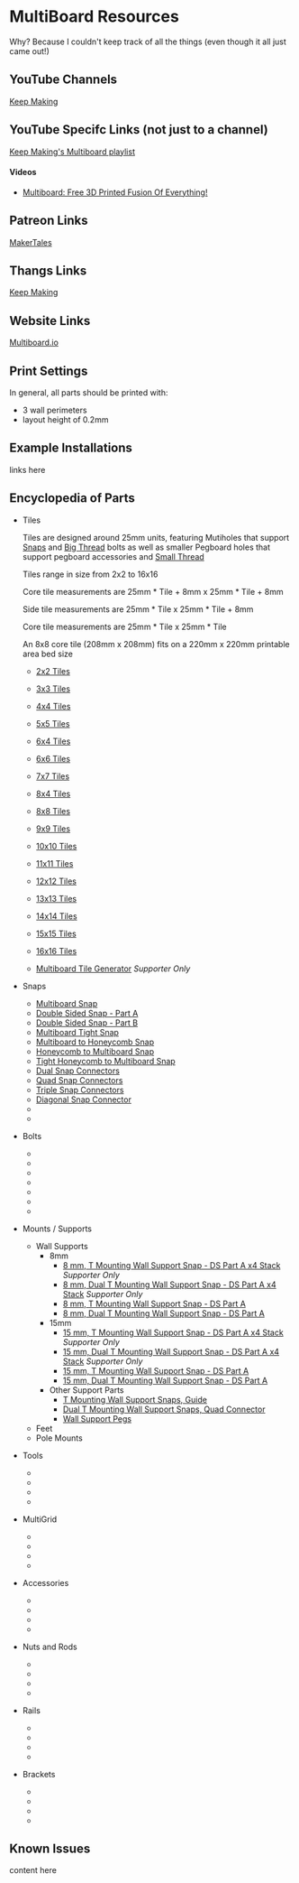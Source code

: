 # MultiBoard Resources

Why?   Because I couldn't keep track of all the things (even though it all just came out!)

## YouTube Channels
[Keep Making](https://www.youtube.com/@Keep-Making)

## YouTube Specifc Links (not just to a channel)
[Keep Making's Multiboard playlist](https://www.youtube.com/playlist?list=PL6Fiih6ItYsV4tjGmubMmPu329aOi0otF)

#### Videos
* [Multiboard: Free 3D Printed Fusion Of Everything!](https://youtu.be/sbbJ0pUYp8U?si=HT_fbXovFVzQsLmJ)
    
## Patreon Links
[MakerTales](https://www.patreon.com/MakerTales)

## Thangs Links
[Keep Making](https://thangs.com/designer/Keep%20Making)

## Website Links
[Multiboard.io](https://multiboard.io)

## Print Settings

In general, all parts should be printed with:

* 3 wall perimeters
* layout height of 0.2mm

## Example Installations

links here


## Encyclopedia of Parts

* Tiles

    Tiles are designed around 25mm units, featuring Mutiholes that support [Snaps](https://thangs.com/search/%22MB6%22%20%22MB7%22%20%22MB8%22%20%22MB9%22%20creator%3A%22Keep%20Making%22?scope=thangs&view=list) and [Big Thread](https://thangs.com/search/%22MB32%22%20%22MB33%22%20%22MB34%22%20%22MB35%22%20%22MB36%22%20%22MB37%22%20%22MB38%22%20%22MB39%22%20creator%3A%22Keep%20Making%22?scope=thangs&view=list) bolts as well as smaller Pegboard holes that support pegboard accessories and [Small Thread](https://thangs.com/search/%22MB44%22%20%22MB45%22%20%22MB46%22%20%22MB57%22%20%22MB58%22%20creator%3A%22Keep%20Making%22?scope=thangs&view=list)

    Tiles range in size from 2x2 to 16x16

    Core tile measurements are 25mm * Tile  + 8mm x 25mm * Tile  + 8mm
  
    Side tile measurements are 25mm * Tile  x  25mm * Tile  + 8mm
  
    Core tile measurements are 25mm * Tile  x 25mm * Tile
  
    An 8x8 core tile (208mm x 208mm) fits on a 220mm x 220mm printable area bed size 

    * [2x2 Tiles](https://thangs.com/search/%22MB110%22%20creator%3A%22Keep%20Making%22?scope=thangs&view=grid)
    * [3x3 Tiles](https://thangs.com/search/%22MB111%22%20creator%3A%22Keep%20Making%22?scope=thangs&view=grid)
    * [4x4 Tiles](https://thangs.com/search/%22MB112%22%20creator%3A%22Keep%20Making%22?scope=thangs&view=grid)
    * [5x5 Tiles](https://thangs.com/search/%22MB113%22%20creator%3A%22Keep%20Making%22?scope=thangs&view=grid)
    * [6x4 Tiles](https://thangs.com/search/%22MB3%22%20creator%3A%22Keep%20Making%22?scope=thangs&view=list)
    * [6x6 Tiles](https://thangs.com/search/%22Multiboard1%22%20creator%3A%22Keep%20Making%22?scope=thangs&view=grid)
    * [7x7 Tiles](https://thangs.com/search/%22MB114%22%20creator%3A%22Keep%20Making%22?scope=thangs&view=grid)
    * [8x4 Tiles](https://thangs.com/search/%22MB4%22%20creator%3A%22Keep%20Making%22?scope=thangs&view=list)
    * [8x8 Tiles](https://thangs.com/search/%22Multiboard2%22%20creator%3A%22Keep%20Making%22?scope=thangs&view=grid)
    * [9x9 Tiles](https://thangs.com/search/%22MB115%22%20creator%3A%22Keep%20Making%22?scope=thangs&view=grid)
    * [10x10 Tiles](https://thangs.com/search/%22MB116%22%20creator%3A%22Keep%20Making%22?scope=thangs&view=grid)
    * [11x11 Tiles](https://thangs.com/search/%22MB117%22%20creator%3A%22Keep%20Making%22?scope=thangs&view=grid)
    * [12x12 Tiles](https://thangs.com/search/%22MB118%22%20creator%3A%22Keep%20Making%22?scope=thangs&view=grid)
    * [13x13 Tiles](https://thangs.com/search/%22MB119%22%20creator%3A%22Keep%20Making%22?scope=thangs&view=grid)
    * [14x14 Tiles](https://thangs.com/search/%22MB120%22%20creator%3A%22Keep%20Making%22?scope=thangs&view=grid)
    * [15x15 Tiles](https://thangs.com/search/%22MB121%22%20creator%3A%22Keep%20Making%22?scope=thangs&view=grid)
    * [16x16 Tiles](https://thangs.com/search/%22MB122%22%20creator%3A%22Keep%20Making%22?scope=thangs&view=grid)

    * [Multiboard Tile Generator](https://thangs.com/search/%22GE01%22%20creator%3A%22Keep%20Making%22?scope=thangs&view=list) _Supporter Only_

* Snaps
    * [Multiboard Snap](https://thangs.com/designer/Keep%20Making/3d-model/Multiboard%20Snap-974295)
    * [Double Sided Snap - Part A](https://thangs.com/designer/Keep%20Making/3d-model/Double%20Sided%20Snap%20-%20Part%20A-974052)
    * [Double Sided Snap - Part B](https://thangs.com/designer/Keep%20Making/3d-model/Double%20Sided%20Snap%20-%20Part%20B-974407)
    * [Multiboard Tight Snap](https://thangs.com/designer/Keep%20Making/3d-model/Multiboard%20Tight%20Snap-974403)
    * [Multiboard to Honeycomb Snap](https://thangs.com/designer/Keep%20Making/3d-model/Multiboard%20to%20Honeycomb%20Snap-974257)
    * [Honeycomb to Multiboard Snap](https://thangs.com/designer/Keep%20Making/3d-model/Honeycomb%20to%20Multiboard%20Snap-974237)
    * [Tight Honeycomb to Multiboard Snap](https://thangs.com/designer/Keep%20Making/3d-model/Tight%20Honeycomb%20to%20Multiboard%20Snap-973873)
    * [Dual Snap Connectors](https://thangs.com/search/%22MB14%22%20creator%3A%22Keep%20Making%22?scope=thangs&view=list)
    * [Quad Snap Connectors](https://thangs.com/search/%22MB15%22%20creator%3A%22Keep%20Making%22?scope=thangs&view=list)
    * [Triple Snap Connectors](https://thangs.com/search/%22MB16%22%20creator%3A%22Keep%20Making%22?scope=thangs&view=list)
    * [Diagonal Snap Connector](https://thangs.com/search/%22MB17%22%20creator%3A%22Keep%20Making%22?scope=thangs&view=list)
    * []()
    * []()



* Bolts
    * []()
    * []()
    * []()
    * []()
    * []()
    * []()
    * []()

* Mounts / Supports
    * Wall Supports
        * 8mm
            * [8 mm, T Mounting Wall Support Snap - DS Part A x4 Stack](https://thangs.com/designer/Keep%20Making/3d-model/8%20mm%2C%20T%20Mounting%20Wall%20Support%20Snap%20-%20DS%20Part%20A%20x4%20Stack-973968) _Supporter Only_
            * [8 mm, Dual T Mounting Wall Support Snap - DS Part A x4 Stack](https://thangs.com/designer/Keep%20Making/3d-model/8%20mm%2C%20Dual%20T%20Mounting%20Wall%20Support%20Snap%20-%20DS%20Part%20A%20x4%20Stack-974384) _Supporter Only_
            * [8 mm, T Mounting Wall Support Snap - DS Part A](https://thangs.com/designer/Keep%20Making/3d-model/8%20mm%2C%20T%20Mounting%20Wall%20Support%20Snap%20-%20DS%20Part%20A-974340)
            * [8 mm, Dual T Mounting Wall Support Snap - DS Part A](https://thangs.com/designer/Keep%20Making/3d-model/8%20mm%2C%20Dual%20T%20Mounting%20Wall%20Support%20Snap%20-%20DS%20Part%20A-974338)
        * 15mm
            * [15 mm, T Mounting Wall Support Snap - DS Part A x4 Stack](https://thangs.com/designer/Keep%20Making/3d-model/15%20mm%2C%20T%20Mounting%20Wall%20Support%20Snap%20-%20DS%20Part%20A%20x4%20Stack-974109) _Supporter Only_
            * [15 mm, Dual T Mounting Wall Support Snap - DS Part A x4 Stack](https://thangs.com/designer/Keep%20Making/3d-model/15%20mm%2C%20Dual%20T%20Mounting%20Wall%20Support%20Snap%20-%20DS%20Part%20A%20x4%20Stack-973829) _Supporter Only_
            * [15 mm, T Mounting Wall Support Snap - DS Part A](https://thangs.com/designer/Keep%20Making/3d-model/15%20mm%2C%20T%20Mounting%20Wall%20Support%20Snap%20-%20DS%20Part%20A-973935)
            * [15 mm, Dual T Mounting Wall Support Snap - DS Part A](https://thangs.com/designer/Keep%20Making/3d-model/15%20mm%2C%20Dual%20T%20Mounting%20Wall%20Support%20Snap%20-%20DS%20Part%20A-974168)
        * Other Support Parts
            * [T Mounting Wall Support Snaps, Guide](https://thangs.com/designer/Keep%20Making/3d-model/T%20Mounting%20Wall%20Support%20Snaps%2C%20Guide-974092)
            * [Dual T Mounting Wall Support Snaps, Quad Connector](https://thangs.com/designer/Keep%20Making/3d-model/Dual%20T%20Mounting%20Wall%20Support%20Snaps%2C%20Quad%20Connector-974178)
            * [Wall Support Pegs](https://thangs.com/search/%22MB22%22%20creator%3A%22Keep%20Making%22?scope=thangs&view=list)
    * Feet
    * Pole Mounts

* Tools
    * []()
    * []()
    * []()
    * []()

* MultiGrid
    * []()
    * []()
    * []()
    * []()

* Accessories
    * []()
    * []()
    * []()
    * []()

* Nuts and Rods
    * []()
    * []()
    * []()
    * []()

* Rails 
    * []()
    * []()
    * []()
    * []()

* Brackets
    * []()
    * []()
    * []()
    * []()

## Known Issues

content here
